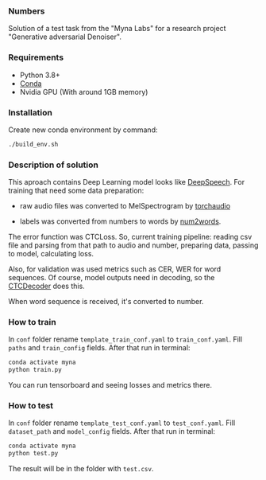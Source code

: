 ### Numbers
Solution of a test task from the "Myna Labs" for a research 
project "Generative adversarial Denoiser".

### Requirements

* Python 3.8+
* [Conda](https://docs.conda.io/en/latest/)
* Nvidia GPU (With around 1GB memory)

### Installation 

Create new conda environment by command: 

```bash
./build_env.sh
```

### Description of solution

This aproach contains Deep Learning model looks like [DeepSpeech](https://arxiv.org/abs/1412.5567).
For training that need some data preparation: 
 * raw audio files was converted to MelSpectrogram by 
[torchaudio](https://pytorch.org/audio/transforms.html#melspectrogram) 

 * labels was converted from numbers to words by [num2words](https://github.com/divan/num2words). 
 
The error function was CTCLoss. So, current training pipeline: 
reading csv file and parsing from that path to audio and number, 
preparing data, passing to model, calculating loss.

Also, for validation was used metrics such as CER, WER for word sequences. 
Of course, model outputs need in decoding, so the [CTCDecoder](https://github.com/parlance/ctcdecode)
does this.

When word sequence is received, it's converted to number. 

### How to train

In ```conf``` folder rename ```template_train_conf.yaml``` to ```train_conf.yaml```.
Fill ```paths``` and ```train_config``` fields. After that run in terminal: 

```bash
conda activate myna
python train.py
```

You can run tensorboard and seeing losses and metrics there.

### How to test

In ```conf``` folder rename ```template_test_conf.yaml``` to ```test_conf.yaml```.
Fill ```dataset_path``` and ```model_config``` fields. After that run in terminal: 

```bash
conda activate myna
python test.py
```

The result will be in the folder with ```test.csv```.